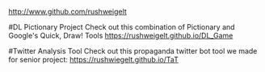<http://www.github.com/rushweigelt>

#DL Pictionary Project
Check out this combination of Pictionary and Google's Quick, Draw! Tools
https://rushweigelt.github.io/DL_Game

#Twitter Analysis Tool
Check out this propaganda twitter bot tool we made for senior project:
https://rushwiegelt.github.io/TaT
